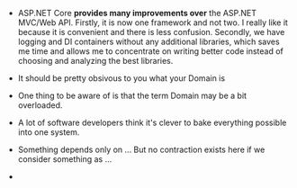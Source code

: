 
- ASP.NET Core **provides many improvements over** the ASP.NET MVC/Web API. Firstly, it is now one framework and not two. I really like it because it is convenient and there is less confusion. Secondly, we have logging and DI containers without any additional libraries, which saves me time and allows me to concentrate on writing better code instead of choosing and analyzing the best libraries.

- It should be pretty obsivous to you what your Domain is

- One thing to be aware of is that the term Domain may be a bit overloaded.

- A lot of software developers think it's clever to bake everything possible into one system.

- Something depends only on ... But no contraction exists here if we consider something as ...

- 